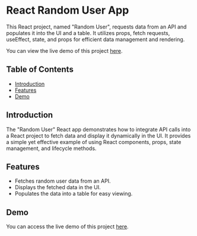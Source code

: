 # React Random User App

This React project, named "Random User", requests data from an API and populates it into the UI and a table. It utilizes props, fetch requests, useEffect, state, and props for efficient data management and rendering.

You can view the live demo of this project [here](https://jocular-caramel-2bef5a.netlify.app/).

## Table of Contents

- [Introduction](#introduction)
- [Features](#features)
- [Demo](#demo)


## Introduction

The "Random User" React app demonstrates how to integrate API calls into a React project to fetch data and display it dynamically in the UI. It provides a simple yet effective example of using React components, props, state management, and lifecycle methods.

## Features

- Fetches random user data from an API.
- Displays the fetched data in the UI.
- Populates the data into a table for easy viewing.

## Demo

You can access the live demo of this project [here](https://jocular-caramel-2bef5a.netlify.app/).


